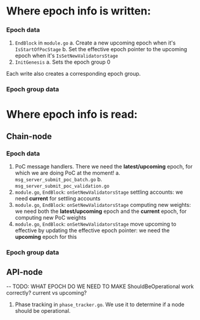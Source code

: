 # Where epoch info is written:

### Epoch data

1. `EndBlock` in `module.go`
    a. Create a new upcoming epoch when it's `IsStartOfPocStage`
    b. Set the effective epoch pointer to the upcoming epoch when it's `IsSetNewValidatorsStage`
2. `InitGenesis`
    a. Sets the epoch group 0

Each write also creates a corresponding epoch group.

### Epoch group data

# Where epoch info is read:

## Chain-node

### Epoch data

1. PoC message handlers. There we need the **latest/upcoming** epoch, for which we are doing PoC at the moment!
   a. `msg_server_submit_poc_batch.go`
   b. `msg_server_submit_poc_validation.go`
2. `module.go`, `EndBlock`: `onSetNewValidatorsStage` settling accounts: we need **current** for settling accounts
3. `module.go`, `EndBlock`: `onSetNewValidatorsStage` computing new weights: we need both the **latest/upcoming** epoch and the **current** epoch, for computing new PoC weights
4. `module.go`, `EndBlock`: `onSetNewValidatorsStage` move upcoming to effective by updating the effective epoch pointer: we need the **upcoming** epoch for this

### Epoch group data

## API-node

-- TODO: WHAT EPOCH DO WE NEED TO MAKE ShouldBeOperational work correctly? current vs upcoming?

1. Phase tracking in `phase_tracker.go`. We use it to determine if a node should be operational. 
